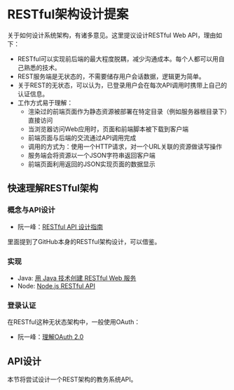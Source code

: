 # RESTful架构设计提案

关于如何设计系统架构，有诸多意见。这里提议设计RESTful Web API，理由如下：
* RESTful可以实现前后端的最大程度脱耦，减少沟通成本。每个人都可以用自己熟悉的技术。
* REST服务端是无状态的，不需要储存用户会话数据，逻辑更为简单。
* 关于REST的无状态，可以认为，已登录用户会在每次API调用时携带上自己的认证信息。
* 工作方式易于理解：
  * 渲染过的前端页面作为静态资源被部署在特定目录（例如服务器根目录下）直接访问
  * 当浏览器访问Web应用时，页面和前端脚本被下载到客户端
  * 前端页面与后端的交流通过API调用完成
  * 调用的方式为：使用一个HTTP请求，对一个URL关联的资源做读写操作
  * 服务端会将资源以一个JSON字符串返回客户端
  * 前端页面利用返回的JSON实现页面的数据显示

## 快速理解RESTful架构
### 概念与API设计
* 阮一峰：[RESTful API 设计指南](http://www.ruanyifeng.com/blog/2014/05/restful_api.html)

里面提到了GitHub本身的RESTful架构设计，可以借鉴。

### 实现
* Java: [用 Java 技术创建 RESTful Web 服务](https://www.ibm.com/developerworks/cn/web/wa-jaxrs/index.html)
* Node: [Node.js RESTful API](http://www.runoob.com/nodejs/nodejs-restful-api.html)

### 登录认证
在RESTful这种无状态架构中，一般使用OAuth：
* 阮一峰：[理解OAuth 2.0](http://www.ruanyifeng.com/blog/2014/05/oauth_2_0.html)

## API设计
本节将尝试设计一个REST架构的教务系统API。

